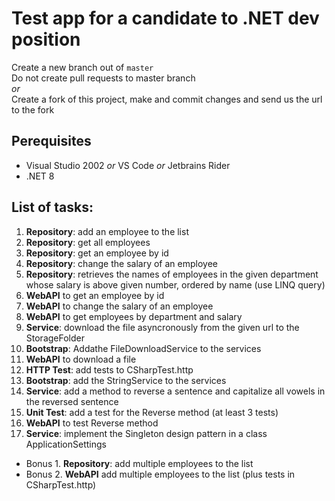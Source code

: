 # Test app for a candidate to .NET dev position

Create a new branch out of `master` <br>
Do not create pull requests to master branch <br>
_or_ <br>
Create a fork of this project, make and commit changes and send us the url to the fork

## Perequisites
- Visual Studio 2002 _or_ VS Code _or_ Jetbrains Rider
- .NET 8

## List of tasks:
1. **Repository**: add an employee to the list
2. **Repository**: get all employees
3. **Repository**: get an employee by id
4. **Repository**: change the salary of an employee
5. **Repository**: retrieves the names of employees in the given department whose salary is above given number, ordered by name (use LINQ query)
6. **WebAPI** to get an employee by id
7. **WebAPI** to change the salary of an employee
8. **WebAPI** to get employees by department and salary
9. **Service**: download the file asyncronously from the given url to the StorageFolder
10. **Bootstrap**: Addathe FileDownloadService to the services
11. **WebAPI** to download a file
12. **HTTP Test**: add tests to CSharpTest.http
13. **Bootstrap**: add the StringService to the services
14. **Service**: add a method to reverse a sentence and capitalize all vowels in the reversed sentence
15. **Unit Test**: add a test for the Reverse method (at least 3 tests)
16. **WebAPI** to test Reverse method
17. **Service**: implement the Singleton design pattern in a class ApplicationSettings
- Bonus 1.  **Repository**: add multiple employees to the list
- Bonus 2. **WebAPI** add multiple employees to the list (plus tests in CSharpTest.http)
